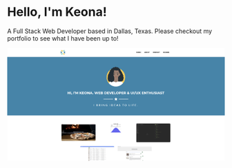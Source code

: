 # Hello, I'm Keona!

A Full Stack Web Developer based in Dallas, Texas. Please checkout my portfolio to see what I have been up to!

<img src="./dist/assets/img/portfolio/PortfolioImage.png">
